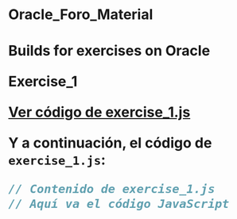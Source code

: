 <h1>Oracle_Foro_Material<h1>

<p>Builds for exercises on Oracle<p>

<p>Exercise_1<p>

[Ver código de exercise_1.js](https://github.com/SantiagoJDM95/Logica_programacion_foro/blob/main/exercise_1.js)

Y a continuación, el código de `exercise_1.js`:

```javascript
// Contenido de exercise_1.js
// Aquí va el código JavaScript


